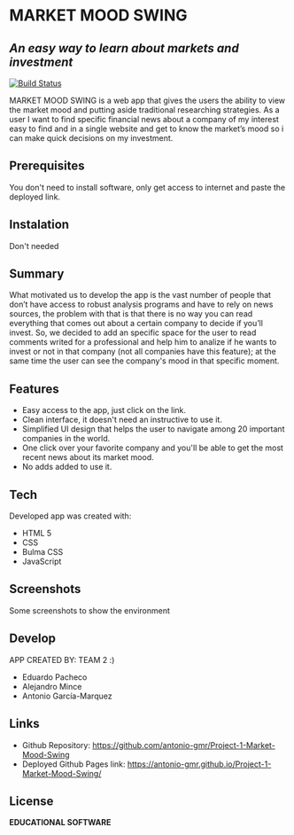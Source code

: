 # MARKET MOOD SWING
## _An easy way to learn about markets and investment_

[![Build Status](https://travis-ci.org/joemccann/dillinger.svg?branch=master)](https://travis-ci.org/joemccann/dillinger)

MARKET MOOD SWING is a web app that gives the users the ability to view the market mood and putting aside traditional researching strategies. As a user I want to find specific financial news about a company of my interest easy to find and in a single website and get to know the market’s mood so i can make quick decisions on my investment.

## Prerequisites
You don't need to install software, only get access to internet and paste the deployed link.

## Instalation
Don't needed

## Summary
What motivated us to develop the app is the vast number of people that don’t have access to robust analysis programs and have to rely on news sources, the problem with that is that there is no way you can read everything that comes out about a certain company to decide if you’ll invest. So, we decided to add an specific space for the user to read comments writed for a professional and help him to analize if he wants to invest or not in that company (not all companies have this feature); at the same time the user can see the company's mood in that specific moment.

## Features

- Easy access to the app, just click on the link. 
- Clean interface, it doesn't need an instructive to use it.
- Simplified UI design that helps the user to navigate among 20 important companies in the world.
- One click over your favorite company and you'll be able to get the most recent news about its market mood.
- No adds added to use it. 

## Tech

Developed app was created with:

- HTML 5
- CSS
- Bulma CSS
- JavaScript

## Screenshots

Some screenshots to show the environment 



## Develop

APP CREATED BY: TEAM 2 :)
- Eduardo Pacheco
- Alejandro Mince
- Antonio García-Marquez

## Links
- Github Repository: https://github.com/antonio-gmr/Project-1-Market-Mood-Swing
- Deployed Github Pages link: https://antonio-gmr.github.io/Project-1-Market-Mood-Swing/

## License

**EDUCATIONAL SOFTWARE**
